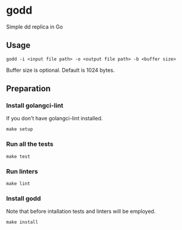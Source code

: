 # godd

Simple dd replica in Go

## Usage

`godd -i <input file path> -o <output file path> -b <buffer size>`

Buffer size is optional. Default is 1024 bytes. 

## Preparation

### Install golangci-lint

If you don't have golangci-lint installed.

`make setup`

### Run all the tests

`make test`

### Run linters

`make lint`

### Install godd

Note that before intallation tests and linters will be employed.

`make install`




